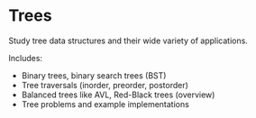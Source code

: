# Trees

Study tree data structures and their wide variety of applications.

Includes:

- Binary trees, binary search trees (BST)
- Tree traversals (inorder, preorder, postorder)
- Balanced trees like AVL, Red-Black trees (overview)
- Tree problems and example implementations
